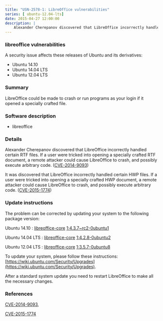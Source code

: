 ```yaml
---
title: "USN-2578-1: LibreOffice vulnerabilities"
series: [ ubuntu-12.04-lts]
date: 2015-04-27 12:00:00
description: |
    Alexander Cherepanov discovered that LibreOffice incorrectly handled certain RTF files. If a user were tricked into opening a specially crafted RTF document, a remote attacker could cause LibreOffice to crash, and possibly execute arbitrary code. ([CVE-2014-9093](http://people.ubuntu.com/~ubuntu-security/cve/CVE-2014-9093))
--- 
```

 
 


### libreoffice vulnerabilities

A security issue affects these releases of Ubuntu and its derivatives:

* Ubuntu 14.10
* Ubuntu 14.04 LTS
* Ubuntu 12.04 LTS

### Summary

LibreOffice could be made to crash or run programs as your login if it opened a specially crafted file.

### Software description

* libreoffice 

### Details

Alexander Cherepanov discovered that LibreOffice incorrectly handled certain RTF files. If a user were tricked into opening a specially crafted RTF document, a remote attacker could cause LibreOffice to crash, and possibly execute arbitrary code. ([CVE-2014-9093](http://people.ubuntu.com/~ubuntu-security/cve/CVE-2014-9093))

It was discovered that LibreOffice incorrectly handled certain HWP files. If a user were tricked into opening a specially crafted HWP document, a remote attacker could cause LibreOffice to crash, and possibly execute arbitrary code. ([CVE-2015-1774](http://people.ubuntu.com/~ubuntu-security/cve/CVE-2015-1774)) 

### Update instructions

The problem can be corrected by updating your system to the following package version:

Ubuntu 14.10
 : [libreoffice-core](https://launchpad.net/ubuntu/+source/libreoffice) <span> [1:4.3.7~rc2-0ubuntu1](https://launchpad.net/ubuntu/+source/libreoffice/1:4.3.7~rc2-0ubuntu1) </span> 

Ubuntu 14.04 LTS
 : [libreoffice-core](https://launchpad.net/ubuntu/+source/libreoffice) <span> [1:4.2.8-0ubuntu2](https://launchpad.net/ubuntu/+source/libreoffice/1:4.2.8-0ubuntu2) </span> 

Ubuntu 12.04 LTS
 : [libreoffice-core](https://launchpad.net/ubuntu/+source/libreoffice) <span> [1:3.5.7-0ubuntu8](https://launchpad.net/ubuntu/+source/libreoffice/1:3.5.7-0ubuntu8) </span> 

To update your system, please follow these instructions: [https://wiki.ubuntu.com/Security/Upgrades](https://wiki.ubuntu.com/Security/Upgrades).

After a standard system update you need to restart LibreOffice to make all the necessary changes. 

### References

 
 [CVE-2014-9093](http://people.ubuntu.com/~ubuntu-security/cve/CVE-2014-9093), 

 [CVE-2015-1774](http://people.ubuntu.com/~ubuntu-security/cve/CVE-2015-1774)
 

